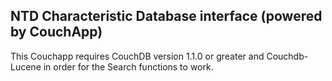 ## NTD Characteristic Database interface (powered by CouchApp)
This Couchapp requires CouchDB version 1.1.0 or greater and Couchdb-Lucene in order for the Search functions to work. 